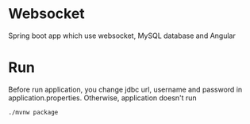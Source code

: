 # Websocket
Spring boot app which use websocket, MySQL database and Angular

# Run
Before run application, you change jdbc url, username and password in application.properties. 
Otherwise, application doesn't run

```sh
./mvnw package
```
